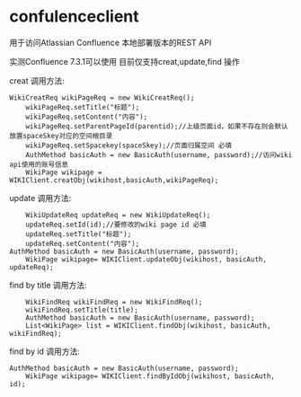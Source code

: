 # confulenceclient

用于访问Atlassian Confluence 本地部署版本的REST API

实测Confluence 7.3.1可以使用
目前仅支持creat,update,find 操作

creat 调用方法:

    WikiCreatReq wikiPageReq = new WikiCreatReq();
		wikiPageReq.setTitle("标题");
		wikiPageReq.setContent("内容");
		wikiPageReq.setParentPageId(parentid);//上级页面id，如果不存在则会默认放置spaceSkey对应的空间根目录
		wikiPageReq.setSpacekey(spaceSkey);//页面归属空间 必填
		AuthMethod basicAuth = new BasicAuth(username, password);//访问wiki api使用的账号信息
		WikiPage wikipage = WIKIClient.creatObj(wikihost,basicAuth,wikiPageReq);
    
update 调用方法:
    
		WikiUpdateReq updateReq = new WikiUpdateReq();
		updateReq.setId(id);//要修改的wiki page id 必填
		updateReq.setTitle("标题");
		updateReq.setContent("内容");
    AuthMethod basicAuth = new BasicAuth(username, password);
		WikiPage wikipage= WIKIClient.updateObj(wikihost, basicAuth, updateReq);
    
find by title 调用方法:
    
		WikiFindReq wikiFindReq = new WikiFindReq();
		wikiFindReq.setTitle(title);  
		AuthMethod basicAuth = new BasicAuth(username, password);
		List<WikiPage> list = WIKIClient.findObj(wikihost, basicAuth, wikiFindReq);
    
find by id 调用方法:

    AuthMethod basicAuth = new BasicAuth(username, password);
		WikiPage wikipage= WIKIClient.findByIdObj(wikihost, basicAuth, id);

